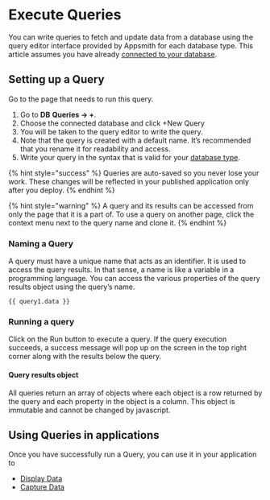 # Execute Queries

You can write queries to fetch and update data from a database using the query editor interface provided by Appsmith for each database type. This article assumes you have already [connected to your database](./).

## **Setting up a Query**

Go to the page that needs to run this query.

1. Go to **DB** **Queries → +**.
2. Choose the connected database and click +New Query
3. You will be taken to the query editor to write the query.
4. Note that the query is created with a default name. It’s recommended that you rename it for readability and access.
5. Write your query in the syntax that is valid for your [database type](./#supported-databases).

{% hint style="success" %}
Queries are auto-saved so you never lose your work. These changes will be reflected in your published application only after you deploy.
{% endhint %}

{% hint style="warning" %}
A query and its results can be accessed from only the page that it is a part of. To use a query on another page, click the context menu next to the query name and clone it.
{% endhint %}

### **Naming a Query**

A query must have a unique name that acts as an identifier. It is used to access the query results. In that sense, a name is like a variable in a programming language. You can access the various properties of the query results object using the query’s name.

```text
{{ query1.data }}
```

### **Running a query**

Click on the Run button to execute a query. If the query execution succeeds, a success message will pop up on the screen in the top right corner along with the results below the query.

#### Query results object

All queries return an array of objects where each object is a row returned by the query and each property in the object is a column. This object is immutable and cannot be changed by javascript.

## Using Queries in applications

Once you have successfully run a Query, you can use it in your application to

- [Display Data](../../displaying-data-read/)
- [Capture Data](../../capturing-data-write/)
